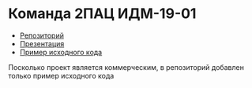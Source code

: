 # Команда 2ПАЦ ИДМ-19-01
* [Репозиторий](https://github.com/TeamTwoPOC/teamtwopoc.github.io)
* [Презентация](https://teamtwopoc.github.io/)
* [Пример исходного кода](https://github.com/TeamTwoPOC/teamtwopoc.github.io/blob/master/WebTicket%20source%20code/Script.js)

Посколько проект является коммерческим, в репозиторий добавлен только пример исходного кода
